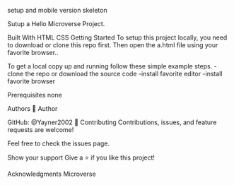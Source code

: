 setup and mobile version skeleton

Sutup a Hello Microverse Project.

Built With
HTML
CSS
Getting Started
To setup this project locally, you need to download or clone this repo first. Then open the a.html file using your favorite browser..

To get a local copy up and running follow these simple example steps. -clone the repo or download the source code -install favorite editor -install favorite browser

Prerequisites
none

Authors
👤 Author

GitHub: @Yayner2002
🤝 Contributing
Contributions, issues, and feature requests are welcome!

Feel free to check the issues page.

Show your support
Give a ⭐️ if you like this project!

Acknowledgments
Microverse
